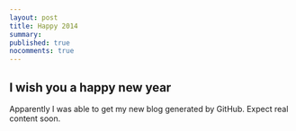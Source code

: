 ```yaml
---
layout: post
title: Happy 2014
summary: 
published: true
nocomments: true
---
```


## I wish you a happy new year

Apparently I was able to get my new blog generated by GitHub.
Expect real content soon.
